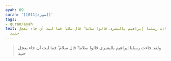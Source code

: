 ```yaml
---
ayah: 69
surah: '[[011|سورة]]'
tags:
- quran/ayah
text: ولقد جاءت رسلنا إبراهيم بالبشرى قالوا سلاما ۖ قال سلام ۖ فما لبث أن جاء بعجل
  حنيذ
---
```

> ولقد جاءت رسلنا إبراهيم بالبشرى قالوا سلاما ۖ قال سلام ۖ فما لبث أن جاء بعجل حنيذ
